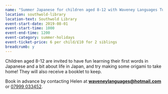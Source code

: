 ```yaml
---
name: "Summer Japanese for children aged 8-12 with Waveney Languages Tuition"
location: southwold-library
location-text: Southwold Library
event-start-date: 2019-08-01
event-start-time: 1000
event-end-time: 1200
event-category: summer-holidays
event-ticket-price: 6 per child/£10 for 2 siblings
breadcrumb: y
---
```


Children aged 8-12 are invited to have fun learning their first words in Japanese and a bit about life in Japan, and try making some origami to take home! They will also receive a booklet to keep.

Book in advance by contacting Helen at **waveneylanguages@hotmail.com** or [07999 033452](tel:07999033452).
